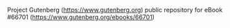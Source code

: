 Project Gutenberg (https://www.gutenberg.org) public repository for
eBook #66701 (https://www.gutenberg.org/ebooks/66701)
